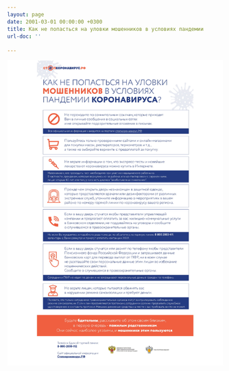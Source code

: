 ```yaml
---
layout: page
date: 2001-03-01 00:00:00 +0300
title: Как не попасться на уловки мошенников в условиях пандемии
url-doc: ''

---
```

![](/uploads/covid19-moshenniki_2.jpg)